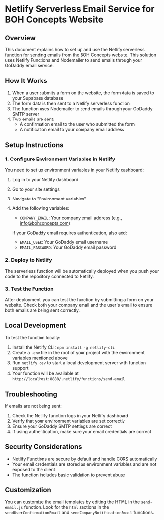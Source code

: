 # Netlify Serverless Email Service for BOH Concepts Website

## Overview

This document explains how to set up and use the Netlify serverless function for sending emails from the BOH Concepts website. This solution uses Netlify Functions and Nodemailer to send emails through your GoDaddy email service.

## How It Works

1. When a user submits a form on the website, the form data is saved to your Supabase database
2. The form data is then sent to a Netlify serverless function
3. The function uses Nodemailer to send emails through your GoDaddy SMTP server
4. Two emails are sent:
   - A confirmation email to the user who submitted the form
   - A notification email to your company email address

## Setup Instructions

### 1. Configure Environment Variables in Netlify

You need to set up environment variables in your Netlify dashboard:

1. Log in to your Netlify dashboard
2. Go to your site settings
3. Navigate to "Environment variables"
4. Add the following variables:
   - `COMPANY_EMAIL`: Your company email address (e.g., info@bohconcepts.com)
   
   If your GoDaddy email requires authentication, also add:
   - `EMAIL_USER`: Your GoDaddy email username
   - `EMAIL_PASSWORD`: Your GoDaddy email password

### 2. Deploy to Netlify

The serverless function will be automatically deployed when you push your code to the repository connected to Netlify.

### 3. Test the Function

After deployment, you can test the function by submitting a form on your website. Check both your company email and the user's email to ensure both emails are being sent correctly.

## Local Development

To test the function locally:

1. Install the Netlify CLI: `npm install -g netlify-cli`
2. Create a `.env` file in the root of your project with the environment variables mentioned above
3. Run `netlify dev` to start a local development server with function support
4. Your function will be available at `http://localhost:8888/.netlify/functions/send-email`

## Troubleshooting

If emails are not being sent:

1. Check the Netlify function logs in your Netlify dashboard
2. Verify that your environment variables are set correctly
3. Ensure your GoDaddy SMTP settings are correct
4. If using authentication, make sure your email credentials are correct

## Security Considerations

- Netlify Functions are secure by default and handle CORS automatically
- Your email credentials are stored as environment variables and are not exposed to the client
- The function includes basic validation to prevent abuse

## Customization

You can customize the email templates by editing the HTML in the `send-email.js` function. Look for the `html` sections in the `sendUserConfirmationEmail` and `sendCompanyNotificationEmail` functions.
